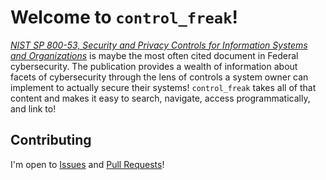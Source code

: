 # Welcome to `control_freak`!

_[NIST SP 800-53, Security and Privacy Controls for Information Systems and Organizations](https://csrc.nist.gov/publications/detail/sp/800-53/rev-5/final)_ is maybe the most often cited document in Federal cybersecurity. The publication provides a wealth of information about facets of cybersecurity through the lens of controls a system owner can implement to actually secure their systems! `control_freak` takes all of that content and makes it easy to search, navigate, access programmatically, and link to!

## Contributing

I'm open to [Issues](issues) and [Pull Requests](pulls)!
